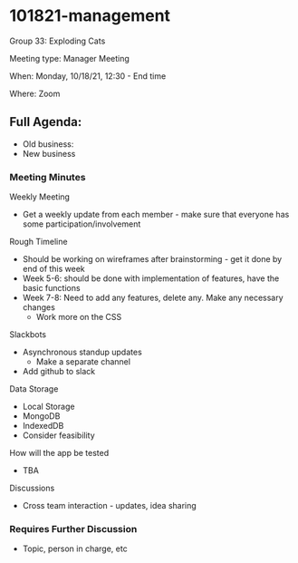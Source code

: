 # 101821-management

Group 33: Exploding Cats

Meeting type: Manager Meeting

When: Monday, 10/18/21, 12:30 - End time

Where: Zoom

## Full Agenda:

- Old business:
- New business

### Meeting Minutes

Weekly Meeting

- Get a weekly update from each member - make sure that everyone has some participation/involvement

Rough Timeline

- Should be working on wireframes after brainstorming - get it done by end of this week
- Week 5-6: should be done with implementation of features, have the basic functions
- Week 7-8: Need to add any features, delete any. Make any necessary changes
    - Work more on the CSS

Slackbots

- Asynchronous standup updates
    - Make a separate channel
- Add github to slack

Data Storage

- Local Storage
- MongoDB
- IndexedDB
- Consider feasibility

How will the app be tested

- TBA

Discussions

- Cross team interaction - updates, idea sharing

### Requires Further Discussion

- Topic, person in charge, etc